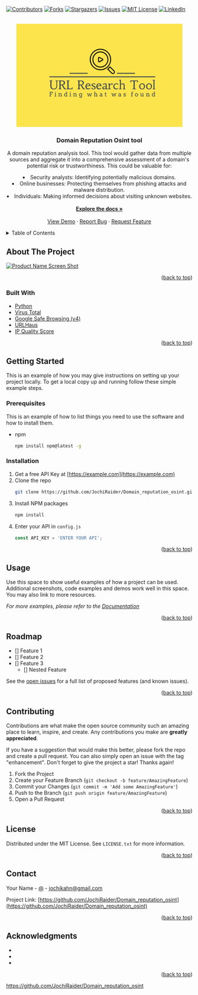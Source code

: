 <div id="top"></div>
<!--
*** Thanks for checking out the Best-README-Template. If you have a suggestion
*** that would make this better, please fork the repo and create a pull request
*** or simply open an issue with the tag "enhancement".
*** Don't forget to give the project a star!
*** Thanks again! Now go create something AMAZING! :D
-->



<!-- PROJECT SHIELDS -->
<!--
*** I'm using markdown "reference style" links for readability.
*** Reference links are enclosed in brackets [ ] instead of parentheses ( ).
*** See the bottom of this document for the declaration of the reference variables
*** for contributors-url, forks-url, etc. This is an optional, concise syntax you may use.
*** https://www.markdownguide.org/basic-syntax/#reference-style-links
-->
[![Contributors][contributors-shield]][contributors-url]
[![Forks][forks-shield]][forks-url]
[![Stargazers][stars-shield]][stars-url]
[![Issues][issues-shield]][issues-url]
[![MIT License][license-shield]][license-url]
[![LinkedIn][linkedin-shield]][linkedin-url]



<!-- PROJECT LOGO -->
<br />
<div align="center">
  <a href=""https://github.com/JochiRaider/URL_Research_Tool/raw/main/test_date/December_26_21_28_results.html"">
    <img src="images/logo_old.png" alt="Logo" width="450" height=auto>
  </a>



<h3 align="center">Domain Reputation Osint tool</h3>

  <p align="center">
    A domain reputation analysis tool. This tool would gather data from multiple sources and aggregate it into a comprehensive assessment of a domain's potential risk or trustworthiness. This could be valuable for:  
    <li>Security analysts: Identifying potentially malicious domains. </li>
    <li>Online businesses: Protecting themselves from phishing attacks and malware distribution. </li>
    <li>Individuals: Making informed decisions about visiting unknown websites.</li>
    <br />
    <a href="https://github.com/JochiRaider/Domain_reputation_osint"><strong>Explore the docs »</strong></a>
    <br />
    <br />
    <a href="https://github.com/JochiRaider/Domain_reputation_osint">View Demo</a>
    ·
    <a href="https://github.com/JochiRaider/Domain_reputation_osint/issues">Report Bug</a>
    ·
    <a href="https://github.com/JochiRaider/Domain_reputation_osint/issues">Request Feature</a>
  </p>
</div>



<!-- TABLE OF CONTENTS -->
<details>
  <summary>Table of Contents</summary>
  <ol>
    <li>
      <a href="#about-the-project">About The Project</a>
      <ul>
        <li><a href="#built-with">Built With</a></li>
      </ul>
    </li>
    <li>
      <a href="#getting-started">Getting Started</a>
      <ul>
        <li><a href="#prerequisites">Prerequisites</a></li>
        <li><a href="#installation">Installation</a></li>
      </ul>
    </li>
    <li><a href="#usage">Usage</a></li>
    <li><a href="#roadmap">Roadmap</a></li>
    <li><a href="#contributing">Contributing</a></li>
    <li><a href="#license">License</a></li>
    <li><a href="#contact">Contact</a></li>
    <li><a href="#acknowledgments">Acknowledgments</a></li>
  </ol>
</details>



<!-- ABOUT THE PROJECT -->
## About The Project

[![Product Name Screen Shot][product-screenshot]](https://example.com)

<p align="right">(<a href="#top">back to top</a>)</p>



### Built With

* [Python](https://www.python.org/)
* [Virus Total](https://docs.virustotal.com/)
* [Google Safe Browsing (v4)](https://developers.google.com/safe-browsing/v4/lookup-api)
* [URLHaus](https://urlhaus.abuse.ch/)
* [IP Quality Score](https://www.ipqualityscore.com/documentation/malicious-url-scanner-api/overview)

<p align="right">(<a href="#top">back to top</a>)</p>



<!-- GETTING STARTED -->
## Getting Started

This is an example of how you may give instructions on setting up your project locally.
To get a local copy up and running follow these simple example steps.

### Prerequisites

This is an example of how to list things you need to use the software and how to install them.
* npm
  ```sh
  npm install npm@latest -g
  ```

### Installation

1. Get a free API Key at [https://example.com](https://example.com)
2. Clone the repo
   ```sh
   git clone https://github.com/JochiRaider/Domain_reputation_osint.git
   ```
3. Install NPM packages
   ```sh
   npm install
   ```
4. Enter your API in `config.js`
   ```js
   const API_KEY = 'ENTER YOUR API';
   ```

<p align="right">(<a href="#top">back to top</a>)</p>



<!-- USAGE EXAMPLES -->
## Usage

Use this space to show useful examples of how a project can be used. Additional screenshots, code examples and demos work well in this space. You may also link to more resources.

_For more examples, please refer to the [Documentation](https://example.com)_

<p align="right">(<a href="#top">back to top</a>)</p>



<!-- ROADMAP -->
## Roadmap

- [] Feature 1
- [] Feature 2
- [] Feature 3
    - [] Nested Feature

See the [open issues](https://github.com/JochiRaider/Domain_reputation_osint/issues) for a full list of proposed features (and known issues).

<p align="right">(<a href="#top">back to top</a>)</p>



<!-- CONTRIBUTING -->
## Contributing

Contributions are what make the open source community such an amazing place to learn, inspire, and create. Any contributions you make are **greatly appreciated**.

If you have a suggestion that would make this better, please fork the repo and create a pull request. You can also simply open an issue with the tag "enhancement".
Don't forget to give the project a star! Thanks again!

1. Fork the Project
2. Create your Feature Branch (`git checkout -b feature/AmazingFeature`)
3. Commit your Changes (`git commit -m 'Add some AmazingFeature'`)
4. Push to the Branch (`git push origin feature/AmazingFeature`)
5. Open a Pull Request

<p align="right">(<a href="#top">back to top</a>)</p>



<!-- LICENSE -->
## License

Distributed under the MIT License. See `LICENSE.txt` for more information.

<p align="right">(<a href="#top">back to top</a>)</p>



<!-- CONTACT -->
## Contact

Your Name - [@](https://twitter.com/) - jochikahn@gmail.com

Project Link: [https://github.com/JochiRaider/Domain_reputation_osint](https://github.com/JochiRaider/Domain_reputation_osint)

<p align="right">(<a href="#top">back to top</a>)</p>



<!-- ACKNOWLEDGMENTS -->
## Acknowledgments

* []()
* []()
* []()

<p align="right">(<a href="#top">back to top</a>)</p>

https://github.com/JochiRaider/Domain_reputation_osint

<!-- MARKDOWN LINKS & IMAGES -->
<!-- https://www.markdownguide.org/basic-syntax/#reference-style-links -->
[contributors-shield]: https://img.shields.io/github/contributors/JochiRaider/Domain_reputation_osint.svg?style=for-the-badge
[contributors-url]: https://github.comJochiRaider/Domain_reputation_osint/graphs/contributors
[forks-shield]: https://img.shields.io/github/forks/JochiRaider/Domain_reputation_osint.svg?style=for-the-badge
[forks-url]: https://github.com/JochiRaider/Domain_reputation_osint/network/members
[stars-shield]: https://img.shields.io/github/stars/JochiRaider/Domain_reputation_osint.svg?style=for-the-badge
[stars-url]: https://github.com/JochiRaider/Domain_reputation_osint/stargazers
[issues-shield]: https://img.shields.io/github/issues/JochiRaider/Domain_reputation_osint.svg?style=for-the-badge
[issues-url]: https://github.com/JochiRaider/Domain_reputation_osint/issues
[license-shield]: https://img.shields.io/github/license/JochiRaider/Domain_reputation_osint.svg?style=for-the-badge
[license-url]: https://github.com/JochiRaider/Domain_reputation_osint/blob/master/LICENSE.txt
[linkedin-shield]: https://img.shields.io/badge/-LinkedIn-black.svg?style=for-the-badge&logo=linkedin&colorB=555
[linkedin-url]: https://linkedin.com/in/aaron-kahn
[product-screenshot]: images/screenshot.png
